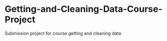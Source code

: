 # Getting-and-Cleaning-Data-Course-Project
Submission project for course getting and cleaning data 

